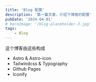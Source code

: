 ```yaml
---
title: 'Blog 配置'
description: '第一篇文章，介绍下博客的配置'
pubDate: '2024-04-01'
# heroImage: '/blog-placeholder-3.jpg'
tags: 
    - Blog
---
```


这个博客由这些构成
- Astro & Astro-icon
- Tailwindcss & Typography
- Github Pages
- Iconify